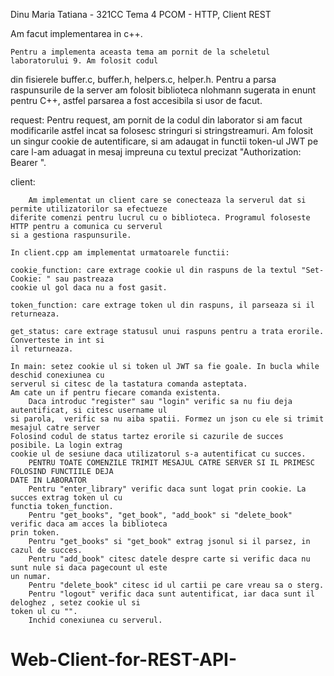 Dinu Maria Tatiana - 321CC
Tema 4 PCOM - HTTP, Client REST


Am facut implementarea in c++.

    Pentru a implementa aceasta tema am pornit de la scheletul laboratorului 9. Am folosit codul
din fisierele buffer.c, buffer.h, helpers.c, helper.h. Pentru a parsa raspunsurile de la server
am folosit biblioteca nlohmann sugerata in enunt pentru C++, astfel parsarea a fost accesibila si 
usor de facut.


request: 
    Pentru request, am pornit de la codul din laborator si am facut modificarile astfel
incat sa folosesc stringuri si stringstreamuri. Am folosit un singur cookie de autentificare,
si am adaugat in functii token-ul JWT pe care l-am aduagat in mesaj impreuna cu textul precizat
"Authorization: Bearer ".

client:

        Am implementat un client care se conecteaza la serverul dat si permite utilizatorilor sa efectueze 
    diferite comenzi pentru lucrul cu o biblioteca. Programul foloseste HTTP pentru a comunica cu serverul
    si a gestiona raspunsurile.

    In client.cpp am implementat urmatoarele functii:

    cookie_function: care extrage cookie ul din raspuns de la textul "Set-Cookie: " sau pastreaza 
    cookie ul gol daca nu a fost gasit.

    token_function: care extrage token ul din raspuns, il parseaza si il returneaza.

    get_status: care extrage statusul unui raspuns pentru a trata erorile. Converteste in int si 
    il returneaza.

    In main: setez cookie ul si token ul JWT sa fie goale. In bucla while deschid conexiunea cu 
    serverul si citesc de la tastatura comanda asteptata.
    Am cate un if pentru fiecare comanda existenta.
        Daca introduc "register" sau "login" verific sa nu fiu deja autentificat, si citesc username ul
    si parola,  verific sa nu aiba spatii. Formez un json cu ele si trimit mesajul catre server
    Folosind codul de status tartez erorile si cazurile de succes posibile. La login extrag
    cookie ul de sesiune daca utilizatorul s-a autentificat cu succes.
        PENTRU TOATE COMENZILE TRIMIT MESAJUL CATRE SERVER SI IL PRIMESC FOLOSIND FUNCTIILE DEJA 
    DATE IN LABORATOR
        Pentru "enter_library" verific daca sunt logat prin cookie. La succes extrag token ul cu 
    functia token_function.
        Pentru "get_books", "get_book", "add_book" si "delete_book" verific daca am acces la biblioteca 
    prin token. 
        Pentru "get_books" si "get_book" extrag jsonul si il parsez, in cazul de succes.
        Pentru "add_book" citesc datele despre carte si verific daca nu sunt nule si daca pagecount ul este 
    un numar.
        Pentru "delete_book" citesc id ul cartii pe care vreau sa o sterg.
        Pentru "logout" verific daca sunt autentificat, iar daca sunt il deloghez , setez cookie ul si 
    token ul cu "".
        Inchid conexiunea cu serverul.
# Web-Client-for-REST-API-
